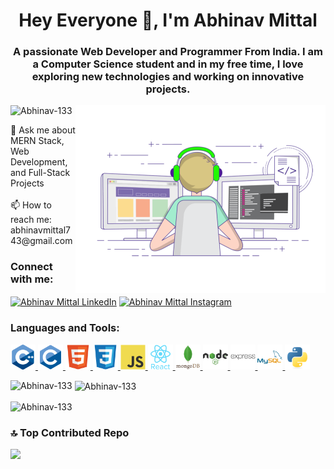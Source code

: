 <h1 align="center">Hey Everyone 👋, I'm Abhinav Mittal</h1> <div align="center"> </div> <h3 align="center">A passionate Web Developer and Programmer From India. I am a Computer Science student and in my free time, I love exploring new technologies and working on innovative projects.</h3> <img align="right" alt="Coding" width="400" src="https://raw.githubusercontent.com/devSouvik/devSouvik/master/gif3.gif"> <p align="left"> <img src="https://komarev.com/ghpvc/?username=Abhinav-133&label=Profile%20views&color=0e75b6&style=flat" alt="Abhinav-133" /> </p>
💬 Ask me about MERN Stack, Web Development, and Full-Stack Projects
<br><br>
📫 How to reach me: abhinavmittal743@gmail.com

<h3 align="left">Connect with me:</h3> <p align="left"> <a href="https://www.linkedin.com/in/abhinavmittal133/" target="blank"><img align="center" src="https://raw.githubusercontent.com/rahuldkjain/github-profile-readme-generator/master/src/images/icons/Social/linked-in-alt.svg" alt="Abhinav Mittal LinkedIn" height="30" width="40" /></a> <a href="https://www.instagram.com/abhinav_mittal133/" target="blank"><img align="center" src="https://raw.githubusercontent.com/rahuldkjain/github-profile-readme-generator/master/src/images/icons/Social/instagram.svg" alt="Abhinav Mittal Instagram" height="30" width="40" /></a> </p>
 <h3 align="left">Languages and Tools:</h3>
<p align="left"> 
    <a href="https://www.cplusplus.com/" target="_blank" rel="noreferrer">
        <img src="https://raw.githubusercontent.com/devicons/devicon/master/icons/cplusplus/cplusplus-original.svg" alt="C++" width="40" height="40"/>
    </a>
    <a href="https://www.cprogramming.com/" target="_blank" rel="noreferrer">
        <img src="https://raw.githubusercontent.com/devicons/devicon/master/icons/c/c-original.svg" alt="C" width="40" height="40"/>
    </a>
    <a href="https://developer.mozilla.org/en-US/docs/Web/HTML" target="_blank" rel="noreferrer">
        <img src="https://raw.githubusercontent.com/devicons/devicon/master/icons/html5/html5-original.svg" alt="HTML" width="40" height="40"/>
    </a>
    <a href="https://developer.mozilla.org/en-US/docs/Web/CSS" target="_blank" rel="noreferrer">
        <img src="https://raw.githubusercontent.com/devicons/devicon/master/icons/css3/css3-original.svg" alt="CSS" width="40" height="40"/>
    </a>
    <a href="https://developer.mozilla.org/en-US/docs/Web/JavaScript" target="_blank" rel="noreferrer">
        <img src="https://raw.githubusercontent.com/devicons/devicon/master/icons/javascript/javascript-original.svg" alt="JavaScript" width="40" height="40"/>
    </a>
    <a href="https://reactjs.org/" target="_blank" rel="noreferrer">
        <img src="https://raw.githubusercontent.com/devicons/devicon/master/icons/react/react-original-wordmark.svg" alt="React" width="40" height="40"/>
    </a>
    <a href="https://www.mongodb.com/" target="_blank" rel="noreferrer">
        <img src="https://raw.githubusercontent.com/devicons/devicon/master/icons/mongodb/mongodb-original-wordmark.svg" alt="MongoDB" width="40" height="40"/>
    </a>
    <a href="https://nodejs.org/en/" target="_blank" rel="noreferrer">
        <img src="https://raw.githubusercontent.com/devicons/devicon/master/icons/nodejs/nodejs-original-wordmark.svg" alt="Node.js" width="40" height="40"/>
    </a>
    <a href="https://expressjs.com/" target="_blank" rel="noreferrer">
        <img src="https://raw.githubusercontent.com/devicons/devicon/master/icons/express/express-original-wordmark.svg" alt="Express.js" width="40" height="40"/>
    </a>
    <a href="https://www.mysql.com/" target="_blank" rel="noreferrer">
        <img src="https://raw.githubusercontent.com/devicons/devicon/master/icons/mysql/mysql-original-wordmark.svg" alt="MySQL" width="40" height="40"/>
    </a>
    <a href="https://www.python.org/" target="_blank" rel="noreferrer">
        <img src="https://raw.githubusercontent.com/devicons/devicon/master/icons/python/python-original.svg" alt="Python" width="40" height="40"/>
    </a>
</p> <p><img align="left" src="https://github-readme-stats.vercel.app/api/top-langs?username=Abhinav-133&show_icons=true&locale=en&layout=compact" alt="Abhinav-133" /></p> <p>&nbsp;<img align="center" src="https://github-readme-stats.vercel.app/api?username=Abhinav-133&show_icons=true&locale=en" alt="Abhinav-133" /></p> <p><img align="center" src="https://github-readme-streak-stats.herokuapp.com/?user=Abhinav-133&" alt="Abhinav-133" /></p>

### 🔝 Top Contributed Repo
![](https://github-contributor-stats.vercel.app/api?username=Abhinav-133&limit=5&theme=flat&combine_all_yearly_contributions=true)

